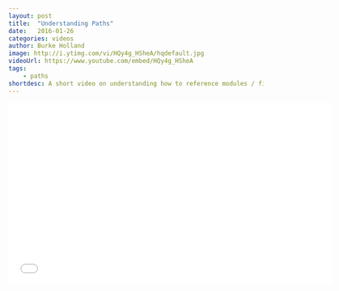 ```yaml
---
layout: post
title:  "Understanding Paths"
date:   2016-01-26
categories: videos
author: Burke Holland
image: http://i.ytimg.com/vi/HQy4g_HSheA/hqdefault.jpg
videoUrl: https://www.youtube.com/embed/HQy4g_HSheA
tags: 
    - paths
shortdesc: A short video on understanding how to reference modules / files in NativeScript and understanding the difference between node_modules and project files.
---
```

<iframe width="640" height="360" src="{{ videoUrl }}" frameborder="0" allowfullscreen></iframe>